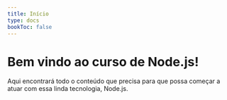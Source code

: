 ```yaml
---
title: Início
type: docs
bookToc: false
---
```


# Bem vindo ao curso de Node.js!

Aqui encontrará todo o conteúdo que precisa para que possa começar a atuar com essa linda tecnologia, Node.js.

